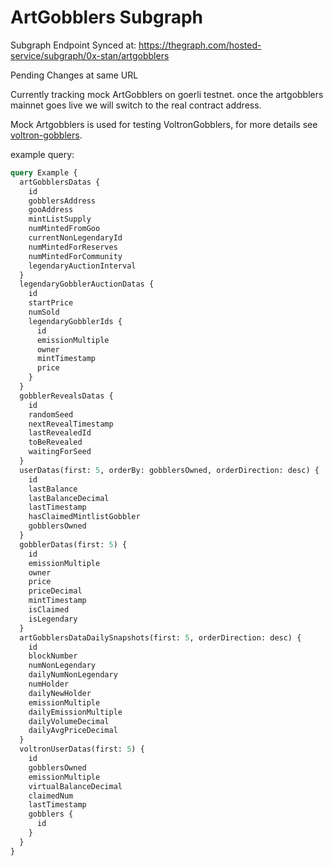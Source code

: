 # ArtGobblers Subgraph

Subgraph Endpoint
Synced at: <https://thegraph.com/hosted-service/subgraph/0x-stan/artgobblers>

Pending Changes at same URL

Currently tracking mock ArtGobblers on goerli testnet. once the artgobblers mainnet goes live we will switch to the real contract address.

Mock Artgobblers is used for testing VoltronGobblers, for more details see [voltron-gobblers](https://github.com/0x-stan/voltron-gobblers).

example query:

```graphql
query Example {
  artGobblersDatas {
    id
    gobblersAddress
    gooAddress
    mintListSupply
    numMintedFromGoo
    currentNonLegendaryId
    numMintedForReserves
    numMintedForCommunity
    legendaryAuctionInterval
  }
  legendaryGobblerAuctionDatas {
    id
    startPrice
    numSold
    legendaryGobblerIds {
      id
      emissionMultiple
      owner
      mintTimestamp
      price
    }
  }
  gobblerRevealsDatas {
    id
    randomSeed
    nextRevealTimestamp
    lastRevealedId
    toBeRevealed
    waitingForSeed
  }
  userDatas(first: 5, orderBy: gobblersOwned, orderDirection: desc) {
    id
    lastBalance
    lastBalanceDecimal
    lastTimestamp
    hasClaimedMintlistGobbler
    gobblersOwned
  }
  gobblerDatas(first: 5) {
    id
    emissionMultiple
    owner
    price
    priceDecimal
    mintTimestamp
    isClaimed
    isLegendary
  }
  artGobblersDataDailySnapshots(first: 5, orderDirection: desc) {
    id
    blockNumber
    numNonLegendary
    dailyNumNonLegendary
    numHolder
    dailyNewHolder
    emissionMultiple
    dailyEmissionMultiple
    dailyVolumeDecimal
    dailyAvgPriceDecimal
  }
  voltronUserDatas(first: 5) {
    id
    gobblersOwned
    emissionMultiple
    virtualBalanceDecimal
    claimedNum
    lastTimestamp
    gobblers {
      id
    }
  }
}
```
